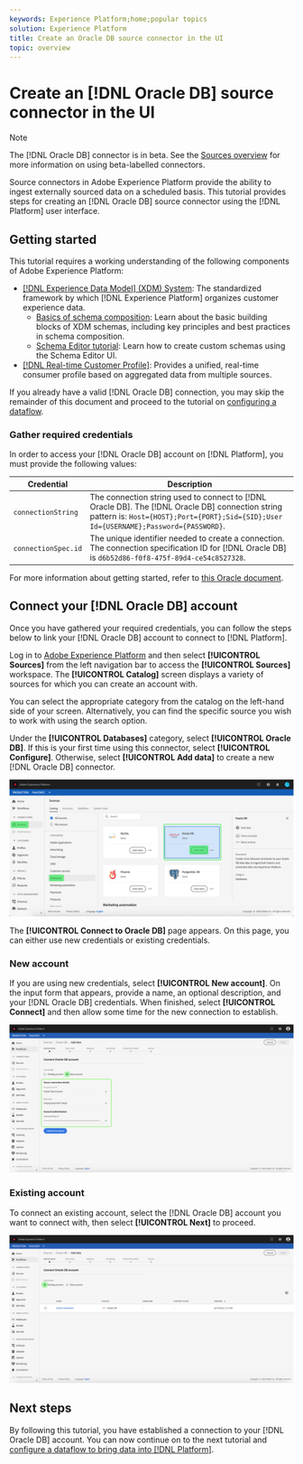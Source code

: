 ```yaml
---
keywords: Experience Platform;home;popular topics
solution: Experience Platform
title: Create an Oracle DB source connector in the UI
topic: overview
---
```


# Create an [!DNL Oracle DB] source connector in the UI

>[!NOTE]
> The [!DNL Oracle DB] connector is in beta. See the [Sources overview](../../../../home.md#terms-and-conditions) for more information on using beta-labelled connectors.

Source connectors in Adobe Experience Platform provide the ability to ingest externally sourced data on a scheduled basis. This tutorial provides steps for creating an [!DNL Oracle DB] source connector using the [!DNL Platform] user interface.

## Getting started

This tutorial requires a working understanding of the following components of Adobe Experience Platform:

*   [[!DNL Experience Data Model] (XDM) System](../../../../../xdm/home.md): The standardized framework by which [!DNL Experience Platform] organizes customer experience data.
    *   [Basics of schema composition](../../../../../xdm/schema/composition.md): Learn about the basic building blocks of XDM schemas, including key principles and best practices in schema composition.
    *   [Schema Editor tutorial](../../../../../xdm/tutorials/create-schema-ui.md): Learn how to create custom schemas using the Schema Editor UI.
*   [[!DNL Real-time Customer Profile]](../../../../../profile/home.md): Provides a unified, real-time consumer profile based on aggregated data from multiple sources.

If you already have a valid [!DNL Oracle DB] connection, you may skip the remainder of this document and proceed to the tutorial on [configuring a dataflow](../../dataflow/databases.md).

### Gather required credentials

In order to access your [!DNL Oracle DB] account on [!DNL Platform], you must provide the following values:

| Credential | Description |
| ---------- | ----------- |
| `connectionString` | The connection string used to connect to [!DNL Oracle DB]. The [!DNL Oracle DB] connection string pattern is: `Host={HOST};Port={PORT};Sid={SID};User Id={USERNAME};Password={PASSWORD}`. |
| `connectionSpec.id` | The unique identifier needed to create a connection. The connection specification ID for [!DNL Oracle DB] is `d6b52d86-f0f8-475f-89d4-ce54c8527328`. |

For more information about getting started, refer to [this Oracle document](https://docs.oracle.com/database/121/ODPNT/featConnecting.htm#ODPNT199).

## Connect your [!DNL Oracle DB] account

Once you have gathered your required credentials, you can follow the steps below to link your [!DNL Oracle DB] account to connect to [!DNL Platform].

Log in to [Adobe Experience Platform](https://platform.adobe.com) and then select **[!UICONTROL Sources]** from the left navigation bar to access the **[!UICONTROL Sources]** workspace. The **[!UICONTROL Catalog]** screen displays a variety of sources for which you can create an account with.

You can select the appropriate category from the catalog on the left-hand side of your screen. Alternatively, you can find the specific source you wish to work with using the search option.

Under the **[!UICONTROL Databases]** category, select **[!UICONTROL Oracle DB]**. If this is your first time using this connector, select **[!UICONTROL Configure]**. Otherwise, select **[!UICONTROL Add data]** to create a new [!DNL Oracle DB] connector.

![catalog](../../../../images/tutorials/create/oracle/catalog.png)

The **[!UICONTROL Connect to Oracle DB]** page appears. On this page, you can either use new credentials or existing credentials.

### New account

If you are using new credentials, select **[!UICONTROL New account]**. On the input form that appears, provide a name, an optional description, and your [!DNL Oracle DB] credentials. When finished, select **[!UICONTROL Connect]** and then allow some time for the new connection to establish.

![connect](../../../../images/tutorials/create/oracle/new.png)

### Existing account

To connect an existing account, select the [!DNL Oracle DB] account you want to connect with, then select **[!UICONTROL Next]** to proceed.

![existing](../../../../images/tutorials/create/oracle/existing.png)

## Next steps

By following this tutorial, you have established a connection to your [!DNL Oracle DB] account. You can now continue on to the next tutorial and [configure a dataflow to bring data into [!DNL Platform]](../../dataflow/databases.md).